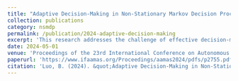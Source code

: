 ```yaml
---
title: "Adaptive Decision-Making in Non-Stationary Markov Decision Processes"
collection: publications
category: nsmdp
permalink: /publication/2024-adaptive-decision-making
excerpt: 'This research addresses the challenge of effective decision-making in non-stationary environments, focusing on "anytime" decision-making and adaptive strategies that balance performance optimization and safety prioritization.'
date: 2024-05-01
venue: 'Proceedings of the 23rd International Conference on Autonomous Agents and Multiagent Systems'
paperurl: 'https://www.ifaamas.org/Proceedings/aamas2024/pdfs/p2755.pdf'
citation: 'Luo, B. (2024). &quot;Adaptive Decision-Making in Non-Stationary Markov Decision Processes.&quot; <i>Proceedings of the 23rd International Conference on Autonomous Agents and Multiagent Systems</i>. 2755-2757.'
---
```


